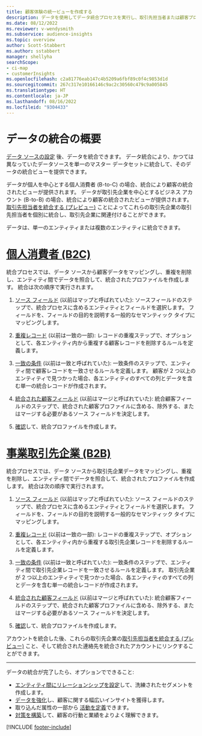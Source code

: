 ```yaml
---
title: 顧客体験の統一ビューを作成する
description: データを使用してデータ統合プロセスを実行し、取引先担当者または顧客プロファイルの単一のマスター データセットを作成します。
ms.date: 08/12/2022
ms.reviewer: v-wendysmith
ms.subservice: audience-insights
ms.topic: overview
author: Scott-Stabbert
ms.author: sstabbert
manager: shellyha
searchScope:
- ci-map
- customerInsights
ms.openlocfilehash: c2a81776eab147c4b5209a6fbf89c0f4c9853d1d
ms.sourcegitcommit: 267c317e10166146c9ac2c30560c479c9a005845
ms.translationtype: HT
ms.contentlocale: ja-JP
ms.lasthandoff: 08/16/2022
ms.locfileid: "9304433"
---
```

# <a name="data-unification-overview"></a>データの統合の概要

[データ ソースの設定](data-sources.md) 後、データを統合できます。 データ統合により、かつては異なっていたデータソースを単一のマスター データセットに統合して、そのデータの統合ビューを提供できます。

データが個人を中心とする個人消費者 (B-to-C) の場合、統合により顧客の統合されたビューが提供されます。 データが取引先企業を中心とするビジネス アカウント (B-to-B) の場合、統合により顧客の統合されたビューが提供されます。 [取引先担当者を統合する (プレビュー)](data-unification-contacts.md) ことによってこれらの取引先企業の取引先担当者を個別に統合し、取引先企業に関連付けることができます。

データは、単一のエンティティまたは複数のエンティティに統合できます。

# <a name="individual-consumers-b-to-c"></a>[個人消費者 (B2C)](#tab/b2c)

統合プロセスでは、データ ソースから顧客データをマッピングし、重複を削除し、エンティティ間でデータを照合して、統合されたプロファイルを作成します。 統合は次の順序で実行されます。

1. [ソース フィールド](map-entities.md) (以前はマップと呼ばれていた): ソースフィールドのステップで、統合プロセスに含めるエンティティとフィールドを選択します。 フィールドを、フィールドの目的を説明する一般的なセマンティック タイプにマッピングします。

1. [重複レコード](remove-duplicates.md) (以前は一致の一部): レコードの重複ステップで、オプションとして、各エンティティ内から重複する顧客レコードを削除するルールを定義します。

1. [一致の条件](match-entities.md) (以前は一致と呼ばれていた): 一致条件のステップで、エンティティ間で顧客レコードを一致させるルールを定義します。 顧客が 2 つ以上のエンティティで見つかった場合、各エンティティのすべての列とデータを含む単一の統合レコードが作成されます。

1. [統合された顧客フィールド](merge-entities.md) (以前はマージと呼ばれていた): 統合顧客フィールドのステップで、統合された顧客プロファイルに含める、除外する、またはマージする必要があるソース フィールドを決定します。  

1. [確認](review-unification.md)して、統合プロファイルを作成します。

# <a name="business-accounts-b-to-b"></a>[事業取引先企業 (B2B)](#tab/b2b)

統合プロセスでは、データ ソースから取引先企業データをマッピングし、重複を削除し、エンティティ間でデータを照合して、統合されたプロファイルを作成します。 統合は次の順序で実行されます。

1. [ソース フィールド](map-entities.md) (以前はマップと呼ばれていた): ソース フィールドのステップで、統合プロセスに含めるエンティティとフィールドを選択します。 フィールドを、フィールドの目的を説明する一般的なセマンティック タイプにマッピングします。

1. [重複レコード](remove-duplicates.md) (以前は一致の一部): レコードの重複ステップで、オプションとして、各エンティティ内から重複する取引先企業レコードを削除するルールを定義します。

1. [一致の条件](match-entities.md) (以前は一致と呼ばれていた): 一致条件のステップで、エンティティ間で取引先企業レコードを一致させるルールを定義します。 取引先企業が 2 つ以上のエンティティで見つかった場合、各エンティティのすべての列とデータを含む単一の統合レコードが作成されます。

1. [統合された顧客フィールド](merge-entities.md) (以前はマージと呼ばれていた): 統合顧客フィールドのステップで、統合された顧客プロファイルに含める、除外する、またはマージする必要があるソース フィールドを決定します。  

1. [確認](review-unification.md)して、統合プロファイルを作成します。

アカウントを統合した後、これらの取引先企業の[取引先担当者を統合する (プレビュー)](data-unification-contacts.md) こと、そして統合された連絡先を統合されたアカウントにリンクすることができます。

---

データの統合が完了したら、オプションでできること:

- [エンティティ間にリレーションシップを設定](relationships.md)して、洗練されたセグメントを作成します。
- [データを強化](enrichment-hub.md)し、顧客に関する幅広いインサイトを獲得します。
- 取り込んだ属性の一部から [活動を定義](activities.md)できます。
- [対策を構築](measures.md)して、顧客の行動と業績をよりよく理解できます。

[!INCLUDE [footer-include](includes/footer-banner.md)]
